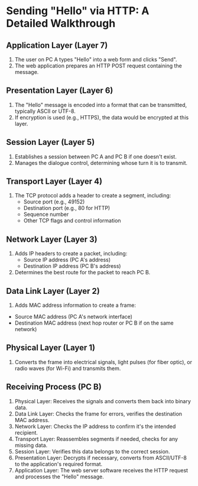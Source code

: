 # Sending "Hello" via HTTP: A Detailed Walkthrough

## Application Layer (Layer 7)

1. The user on PC A types "Hello" into a web form and clicks "Send".
2. The web application prepares an HTTP POST request containing the message.

## Presentation Layer (Layer 6)

1. The "Hello" message is encoded into a format that can be transmitted, typically ASCII or UTF-8.
2. If encryption is used (e.g., HTTPS), the data would be encrypted at this layer.

## Session Layer (Layer 5)

1. Establishes a session between PC A and PC B if one doesn't exist.
2. Manages the dialogue control, determining whose turn it is to transmit.

## Transport Layer (Layer 4)

1. The TCP protocol adds a header to create a segment, including:
    - Source port (e.g., 49152)
    - Destination port (e.g., 80 for HTTP)
    - Sequence number
    - Other TCP flags and control information

## Network Layer (Layer 3)

1. Adds IP headers to create a packet, including:
    - Source IP address (PC A's address)
    - Destination IP address (PC B's address)
2. Determines the best route for the packet to reach PC B.

## Data Link Layer (Layer 2)

1. Adds MAC address information to create a frame:
- Source MAC address (PC A's network interface)
- Destination MAC address (next hop router or PC B if on the same network)

## Physical Layer (Layer 1)

1. Converts the frame into electrical signals, light pulses (for fiber optic), or radio waves (for Wi-Fi) and transmits them.

## Receiving Process (PC B)

1. Physical Layer: Receives the signals and converts them back into binary data.
2. Data Link Layer: Checks the frame for errors, verifies the destination MAC address.
3. Network Layer: Checks the IP address to confirm it's the intended recipient.
4. Transport Layer: Reassembles segments if needed, checks for any missing data.
5. Session Layer: Verifies this data belongs to the correct session.
6. Presentation Layer: Decrypts if necessary, converts from ASCII/UTF-8 to the application's required format.
7. Application Layer: The web server software receives the HTTP request and processes the "Hello" message.